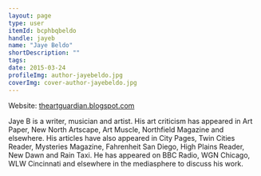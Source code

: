 ```yaml
---
layout: page
type: user
itemId: bcphbqbeldo
handle: jayeb
name: "Jaye Beldo"
shortDescription: ""
tags:
date: 2015-03-24
profileImg: author-jayebeldo.jpg
coverImg: cover-author-jayebeldo.jpg
---
```

Website: [theartguardian.blogspot.com](https://theartguardian.blogspot.com/)

Jaye B is a writer, musician and artist. His art criticism has appeared in Art Paper, New North Artscape, Art Muscle, Northfield Magazine and elsewhere. His articles have also appeared in City Pages, Twin Cities Reader, Mysteries Magazine, Fahrenheit San Diego, High Plains Reader, New Dawn and Rain Taxi. He has appeared on BBC Radio, WGN Chicago, WLW Cincinnati and elsewhere in the mediasphere to discuss his work.


